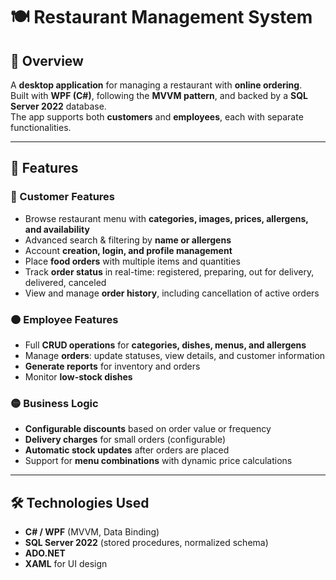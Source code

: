 # 🍽️ Restaurant Management System

## 📖 Overview
A **desktop application** for managing a restaurant with **online ordering**.  
Built with **WPF (C#)**, following the **MVVM pattern**, and backed by a **SQL Server 2022** database.  
The app supports both **customers** and **employees**, each with separate functionalities.

---

## 🚀 Features

### 🔵 Customer Features
- Browse restaurant menu with **categories, images, prices, allergens, and availability**  
- Advanced search & filtering by **name or allergens**  
- Account **creation, login, and profile management**  
- Place **food orders** with multiple items and quantities  
- Track **order status** in real-time: registered, preparing, out for delivery, delivered, canceled  
- View and manage **order history**, including cancellation of active orders  

### 🟠 Employee Features
- Full **CRUD operations** for **categories, dishes, menus, and allergens**  
- Manage **orders**: update statuses, view details, and customer information  
- **Generate reports** for inventory and orders  
- Monitor **low-stock dishes**  

### 🟡 Business Logic
- **Configurable discounts** based on order value or frequency  
- **Delivery charges** for small orders (configurable)  
- **Automatic stock updates** after orders are placed  
- Support for **menu combinations** with dynamic price calculations  

---

## 🛠️ Technologies Used
- **C# / WPF** (MVVM, Data Binding)  
- **SQL Server 2022** (stored procedures, normalized schema)  
- **ADO.NET**  
- **XAML** for UI design
